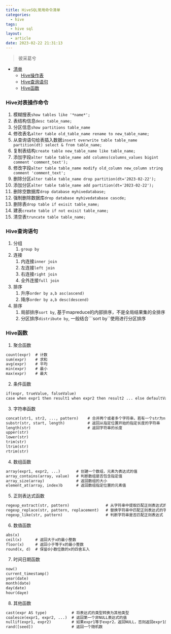 ```yaml
---
title: HiveSQL常用命令清单
categories:
  - hive
tags:
  - hive sql
layout:
  - article
date: 2023-02-22 21:31:13
---
```

> 彼采葛兮

<!-- more -->

* [清单](#00)
  * [Hive操作表](#01)
  * [Hive查询语句](#02)
  * [Hive函数](#03)

<h3 id="01">Hive对表操作命令</h3>

1. 模糊搜表```show tables like '*name*';```
2. 表结构信息```desc table_name;```
3. 分区信息```show partitions table_name```
4. 修改表名```alter table old_table_name rename to new_table_name;```
5. 从查询语句给表插入数据```insert overwrite table table_name partition(dt) select & from table_name;```
6. 复制表结构```create table new_table_name like table_name;```
7. 添加字段```alter table table_name add columns(columns_values bigint comment 'comment_text');```
8. 修改字段```alter table table_name modify old_column new_column string comment 'comment_text';```
9. 删除分区```alter table table_name drop partition(dt='2023-02-22');```
10. 添加分区```alter table table_name add partition(dt='2023-02-22');```
11. 删除空数据库```drop database myhivedatabase;```
12. 强制删除数据库```drop database myhivedatabase cascde;```
13. 删除表```drop table if exisit table_name;```
14. 建表```create table if not exisit table_name;```
15. 清空表```truncate table table_name;```

<h3 id="02">Hive查询语句</h3>

1. 分组
   1. ```group by```
2. 连接
   1. 内连接```inner join```
   2. 左连接```left join```
   3. 右连接```right join```
   4. 全外连接```full join```
3. 排序
   1. 升序`order by a,b asc(ascend)`
   2. 降序`order by a,b desc(descend)`
4. 排序
   1. 局部排序```sort by```, 基于mapreduce的内部排序，不是全局结果集的全排序
   2. 分区排序```distribute by```, 一般结合```sort by``使用进行分区排序

<h3 id="03">Hive函数</h3>

1. 聚合函数

```apache
count(expr)  # 计数
sum(expr)    # 求和
avg(expr)    # 平均
min(expr)    # 最小
max(expr)    # 最大
```

2. 条件函数

```apache
if(expr, trueValue, falseValue)                                              # 如果expr为true，返回trueValue，否则返回falseValue
case when expr1 then result1 when expr2 then result2 ... else defaultValue   # 按照顺序判断expr是否满足条件，满足则返回对应结果，否则返回默认结果
```

3. 字符串函数

```apache
concat(str1, str2, ..., pattern)    # 合并两个或者多个字符串，若有一个str为null，则最终返回Null
substr(str, start, length)          # 返回从指定位置开始的指定长度的字符串
length(str)                         # 返回字符串的长度
upper(str)
lower(str)
trim(str)
ltrim(str)
rtrim(str)
```

4. 数组函数

```apache
array(expr1, expr2, ...)       # 创建一个数组，元素为表达式的值
array_contains(array, value)   # 判断数组是否包含指定值
array_size(array)              # 返回数组的大小
element_at(array, index)b      # 返回数组指定位置的元素值
```

5. 正则表达式函数

```apache
regexp_extract(str, pattern)                # 从字符串中提取匹配正则表达式的字串
regexp_replace(str, pattern, replacement)   # 替换字符串中匹配正则表达式的字串
regexp_like(str, pattern)                   # 判断字符串是否匹配正则表达式
```

6. 数值函数

```apache
abs(x)
ceil(x)      # 返回大于x的最小整数
floor(x)     # 返回小于等于x的最小整数
round(x, d)  # 保留d小数位数的x的四舍五入
```

7. 时间日期函数

```apache
now()
current_timestamp()
year(date)
month(date)
day(date)
hour(daye)
```

8. 其他函数

```apache
cast(expr AS type)           # 将表达式的类型转换为其他类型
coalesce(expr1, expr2, ...)  # 返回第一个非NULL表达式的值
nullif(expr1, expr2)         # 如果expr1等于expr2，返回NULL，否则返回expr1的值
rand([seed])                 # 返回一个随机数
```
